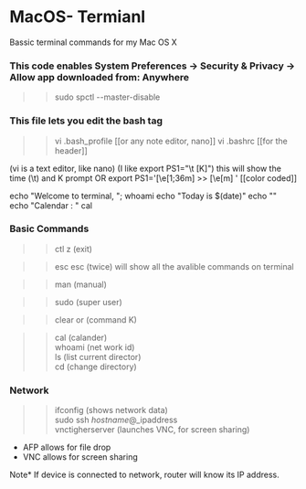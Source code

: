 # MacOS- Termianl
Bassic terminal commands for my Mac OS X

### This code enables System Preferences -> Security & Privacy -> Allow app downloaded from: Anywhere
>>sudo spctl --master-disable

### This file lets you edit the bash tag
>> vi .bash_profile  [[or any note editor, nano]]
>> vi .bashrc [[for the header]]

(vi is a text editor, like nano)
(I like export PS1="\t [K]") this will show the time (\t) and K prompt
OR
export PS1='\[\e[1;36m\] >> \[\e[m\] ' [[color coded]]

echo "Welcome to terminal, "; whoami
echo "Today is $(date)"
echo ""
echo "Calendar : "
cal


### Basic Commands
>> ctl z (exit)  

>> esc esc (twice) will show all the avalible commands on terminal  

>> man (manual)  

>> sudo (super user)  

>> clear or (command K)  

>> cal (calander)  
>> whoami (net work id)  
>> ls (list current director)  
>> cd (change directory)  

### Network
>> ifconfig (shows network data)  
>> sudo ssh _hostname_@_ipaddress  
>> vnctigherserver (launches VNC, for screen sharing)  
- AFP allows for file drop
- VNC allows for screen sharing

Note* If device is connected to network, router will know its IP address.
